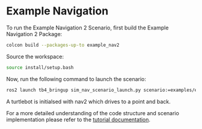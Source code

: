 # Example Navigation

To run the Example Navigation 2 Scenario, first build the Example Navigation 2 Package:

```bash
colcon build --packages-up-to example_nav2
```

Source the workspace:

```bash
source install/setup.bash
```

Now, run the following command to launch the scenario:

```bash
ros2 launch tb4_bringup sim_nav_scenario_launch.py scenario:=examples/example_nav2/scenarios/example_nav2.osc
```

A turtlebot is initialsed with nav2 which drives to a point and back.

For a more detailed understanding of the code structure and scenario implementation please refer to the [tutorial documentation](https://intel-innersource.github.io/applications.robotics.mobile.scenario-execution/tutorials.html).
